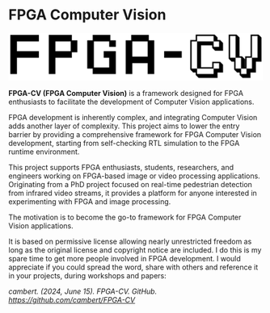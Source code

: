 # FPGA Computer Vision
![FPGA-CV](https://github.com/cambert/FPGA-CV/blob/master/FPGA-CV%20logo%20white.png)

**FPGA-CV (FPGA Computer Vision)** is a framework designed for FPGA enthusiasts to facilitate the development of Computer Vision applications.

FPGA development is inherently complex, and integrating Computer Vision adds another layer of complexity. This project aims to lower the entry barrier by providing a comprehensive framework for FPGA Computer Vision development, starting from self-checking RTL simulation to the FPGA runtime environment.

This project supports FPGA enthusiasts, students, researchers, and engineers working on FPGA-based image or video processing applications. Originating from a PhD project focused on real-time pedestrian detection from infrared video streams, it provides a platform for anyone interested in experimenting with FPGA and image processing.

The motivation is to become the go-to framework for FPGA Computer Vision applications. 

It is based on permissive license allowing nearly unrestricted freedom as long as the original license and copyright notice are included. I do this is my spare time to get more people involved in FPGA development. I would appreciate if you could spread the word, share with others and reference it in your projects, during workshops and papers:

_cambert. (2024, June 15). *FPGA-CV*. GitHub. https://github.com/cambert/FPGA-CV_
